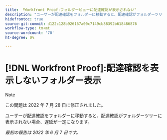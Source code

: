 ```yaml
---
title: 「Workfront Proof:フォルダービューに配達確認が表示されない"
description: "ユーザーが配達確認をフォルダーに移動すると、配達確認がフォルダーツリーに表示されない場合は、一定の遅延が発生します。"
hidefromtoc: true
source-git-commit: d122c128b926167a00c7149cb88392b618486876
workflow-type: tm+mt
source-wordcount: '70'
ht-degree: 0%

---
```



# [!DNL Workfront Proof]:配達確認を表示しないフォルダー表示

>[!NOTE]
>
>この問題は 2022 年 7 月 28 日に修正されました。

ユーザーが配達確認をフォルダーに移動すると、配達確認がフォルダーツリーに表示されない場合、遅延が一定になります。

_最初の報告は 2022 年 6 月 7 日です。_
